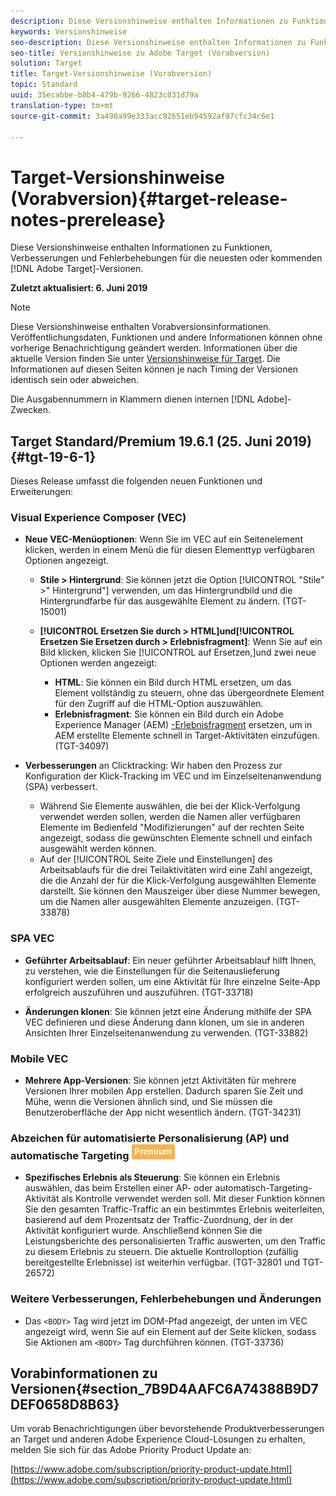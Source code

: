 ```yaml
---
description: Diese Versionshinweise enthalten Informationen zu Funktionen, Verbesserungen, Fehlerbehebungen und bekannten Problemen für die neuesten oder kommenden Target-Versionen.
keywords: Versionshinweise
seo-description: Diese Versionshinweise enthalten Informationen zu Funktionen, Verbesserungen, Fehlerbehebungen und bekannten Problemen für die neuesten oder kommenden Adobe Target-Versionen
seo-title: Versionshinweise zu Adobe Target (Vorabversion)
solution: Target
title: Target-Versionshinweise (Vorabversion)
topic: Standard
uuid: 35ecabbe-b8b4-479b-9266-4823c831d79a
translation-type: tm+mt
source-git-commit: 3a498a99e333acc92651eb94592af87cfc34c6e1

---
```



# Target-Versionshinweise (Vorabversion){#target-release-notes-prerelease}

Diese Versionshinweise enthalten Informationen zu Funktionen, Verbesserungen und Fehlerbehebungen für die neuesten oder kommenden [!DNL Adobe Target]-Versionen.

**Zuletzt aktualisiert: 6. Juni 2019**

>[!NOTE]
>
>Diese Versionshinweise enthalten Vorabversionsinformationen. Veröffentlichungsdaten, Funktionen und andere Informationen können ohne vorherige Benachrichtigung geändert werden. Informationen über die aktuelle Version finden Sie unter [Versionshinweise für Target](release-notes.md). Die Informationen auf diesen Seiten können je nach Timing der Versionen identisch sein oder abweichen.
>
>Die Ausgabennummern in Klammern dienen internen [!DNL Adobe]-Zwecken.

## Target Standard/Premium 19.6.1 (25. Juni 2019) {#tgt-19-6-1}

Dieses Release umfasst die folgenden neuen Funktionen und Erweiterungen:

### Visual Experience Composer (VEC)

* **Neue VEC-Menüoptionen**: Wenn Sie im VEC auf ein Seitenelement klicken, werden in einem Menü die für diesen Elementtyp verfügbaren Optionen angezeigt.

   * **Stile &gt; Hintergrund**: Sie können jetzt die Option [!UICONTROL &quot;Stile&quot; &gt;&quot; Hintergrund&quot;] verwenden, um das Hintergrundbild und die Hintergrundfarbe für das ausgewählte Element zu ändern. (TGT-15001)

   * **[!UICONTROL Ersetzen Sie durch &gt; HTML]und[!UICONTROL Ersetzen Sie Ersetzen durch &gt; Erlebnisfragment]**: Wenn Sie auf ein Bild klicken, klicken Sie [!UICONTROL auf Ersetzen,]und zwei neue Optionen werden angezeigt:

      * **HTML**: Sie können ein Bild durch HTML ersetzen, um das Element vollständig zu steuern, ohne das übergeordnete Element für den Zugriff auf die HTML-Option auszuwählen.
      * **Erlebnisfragment**: Sie können ein Bild durch ein Adobe Experience Manager (AEM) [-Erlebnisfragment](/help/c-experiences/c-manage-content/aem-experience-fragments.md) ersetzen, um in AEM erstellte Elemente schnell in Target-Aktivitäten einzufügen. (TGT-34097)

* **Verbesserungen** an Clicktracking: Wir haben den Prozess zur Konfiguration der Klick-Tracking im VEC und im Einzelseitenanwendung (SPA) verbessert.

   * Während Sie Elemente auswählen, die bei der Klick-Verfolgung verwendet werden sollen, werden die Namen aller verfügbaren Elemente im Bedienfeld &quot;Modifizierungen&quot; auf der rechten Seite angezeigt, sodass die gewünschten Elemente schnell und einfach ausgewählt werden können.
   * Auf der [!UICONTROL Seite Ziele und Einstellungen] des Arbeitsablaufs für die drei Teilaktivitäten wird eine Zahl angezeigt, die die Anzahl der für die Klick-Verfolgung ausgewählten Elemente darstellt. Sie können den Mauszeiger über diese Nummer bewegen, um die Namen aller ausgewählten Elemente anzuzeigen. (TGT-33878)

### SPA VEC

* **Geführter Arbeitsablauf**: Ein neuer geführter Arbeitsablauf hilft Ihnen, zu verstehen, wie die Einstellungen für die Seitenauslieferung konfiguriert werden sollen, um eine Aktivität für Ihre einzelne Seite-App erfolgreich auszuführen und auszuführen. (TGT-33718)

* **Änderungen klonen**: Sie können jetzt eine Änderung mithilfe der SPA VEC definieren und diese Änderung dann klonen, um sie in anderen Ansichten Ihrer Einzelseitenanwendung zu verwenden. (TGT-33882)

### Mobile VEC

* **Mehrere App-Versionen**: Sie können jetzt Aktivitäten für mehrere Versionen Ihrer mobilen App erstellen. Dadurch sparen Sie Zeit und Mühe, wenn die Versionen ähnlich sind, und Sie müssen die Benutzeroberfläche der App nicht wesentlich ändern. (TGT-34231)

### Abzeichen für automatisierte Personalisierung (AP) und automatische Targeting ![Premium](/help/assets/premium.png)

* **Spezifisches Erlebnis als Steuerung**: Sie können ein Erlebnis auswählen, das beim Erstellen einer AP- oder automatisch-Targeting-Aktivität als Kontrolle verwendet werden soll. Mit dieser Funktion können Sie den gesamten Traffic-Traffic an ein bestimmtes Erlebnis weiterleiten, basierend auf dem Prozentsatz der Traffic-Zuordnung, der in der Aktivität konfiguriert wurde. Anschließend können Sie die Leistungsberichte des personalisierten Traffic auswerten, um den Traffic zu diesem Erlebnis zu steuern. Die aktuelle Kontrolloption (zufällig bereitgestellte Erlebnisse) ist weiterhin verfügbar. (TGT-32801 und TGT-26572)

### Weitere Verbesserungen, Fehlerbehebungen und Änderungen

* Das `<BODY>` Tag wird jetzt im DOM-Pfad angezeigt, der unten im VEC angezeigt wird, wenn Sie auf ein Element auf der Seite klicken, sodass Sie Aktionen am `<BODY>` Tag durchführen können. (TGT-33736)

## Vorabinformationen zu Versionen{#section_7B9D4AAFC6A74388B9D7DEF0658D8B63}

Um vorab Benachrichtigungen über bevorstehende Produktverbesserungen an Target und anderen Adobe Experience Cloud-Lösungen zu erhalten, melden Sie sich für das Adobe Priority Product Update an:

[https://www.adobe.com/subscription/priority-product-update.html](https://www.adobe.com/subscription/priority-product-update.html)

